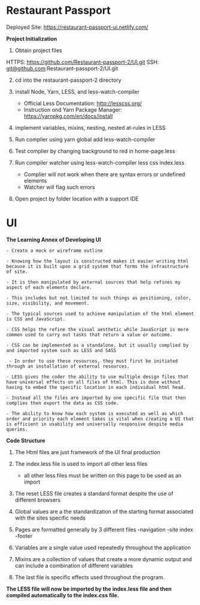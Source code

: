 
# Restaurant Passport

Deployed Site: 
https://restaurant-passport-ui.netlify.com/

**Project Initialization**

1. Obtain project files 

HTTPS: https://github.com/Restaurant-passport-2/UI.git
SSH: git@github.com:Restaurant-passport-2/UI.git

2. cd into the restaurant-passport-2 directory
3. install Node, Yarn, LESS, and less-watch-compiler 

    - Official Less Documentation: http://lesscss.org/
    - Instruction ond Yarn Package Manager: https://yarnpkg.com/en/docs/install

4. implement variables, mixins, nesting, nested at-rules in LESS
5. Run complier using yarn global add less-watch-compiler
6. Test complier by changing background to red in home-page.less
7. Run compiler watcher using less-watch-compiler less css index.less
    - Complier will not work when there are syntax errors or undefined elements
    - Watcher will flag such errors
8. Open project by folder location with a support IDE

# UI
 **The Learning Annex of Developing UI**

    - Create a mock or wireframe outline 

    - Knowing how the layout is constructed makes it easier writing html because it is built upon a grid system that forms the infrastructure of site.  

    - It is then manipulated by external sources that help refines my aspect of each elements declare.

    - This includes but not limited to such things as positioning, color, size, visibility, and movement.

    - The typical sources used to achieve manipulation of the html element is CSS and JavaScript.

    - CSS helps the refine the visual aesthetic while JavaScript is more common used to carry out tasks that return a value or outcome.

    - CSS can be implemented as a standalone, but it usually complied by and imported system such as LESS and SASS

     - In order to use these resources, they must first be initiated through an installation of external resources.

    - LESS gives the coder the ability to use multiple design files that have universal effects on all files of html. This is done without having to embed the specific location in each individual html head.

    - Instead all the files are imported by one specific file that then complies then export the data as CSS code.

    - The ability to know how each system is executed as well as which order and priority each element takes is vital when creating a UI that is efficient in usability and universally responsive despite media queries.

**Code Structure**
1. The Html files are just framework of the UI final production

2. The index.less file is used to import all other less files 
    -  all other less files must be written on this page to be used as an import
    
3.  The reset LESS file creates a standard format despite the use of different browsers

4. Global values are a the standardization of the starting format associated with the sites specific needs

5. Pages are formatted generally by 3 different files
    -navigation
    -site index
    -footer 
6. Variables are a single value used repeatedly throughout the application

7. Mixins are a collection of values that create a more dynamic output and can include a combination of different variables

8. The last file is specific effects used throughout the program.

**The LESS file will now be imported by the index.less file and then compiled automatically to the index.css file.**







